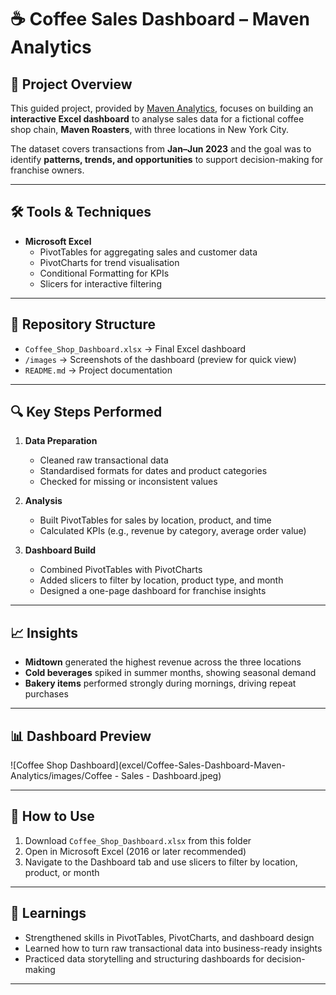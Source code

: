 # ☕ Coffee Sales Dashboard – Maven Analytics

## 📌 Project Overview
This guided project, provided by [Maven Analytics](https://mavenanalytics.io/), focuses on building an **interactive Excel dashboard** to analyse sales data for a fictional coffee shop chain, **Maven Roasters**, with three locations in New York City.  

The dataset covers transactions from **Jan–Jun 2023** and the goal was to identify **patterns, trends, and opportunities** to support decision-making for franchise owners.

---

## 🛠️ Tools & Techniques
- **Microsoft Excel**
  - PivotTables for aggregating sales and customer data  
  - PivotCharts for trend visualisation  
  - Conditional Formatting for KPIs  
  - Slicers for interactive filtering  

---

## 📂 Repository Structure
- `Coffee_Shop_Dashboard.xlsx` → Final Excel dashboard  
- `/images` → Screenshots of the dashboard (preview for quick view)  
- `README.md` → Project documentation  

---

## 🔍 Key Steps Performed
1. **Data Preparation**
   - Cleaned raw transactional data  
   - Standardised formats for dates and product categories  
   - Checked for missing or inconsistent values  

2. **Analysis**
   - Built PivotTables for sales by location, product, and time  
   - Calculated KPIs (e.g., revenue by category, average order value)  

3. **Dashboard Build**
   - Combined PivotTables with PivotCharts  
   - Added slicers to filter by location, product type, and month  
   - Designed a one-page dashboard for franchise insights  

---

## 📈 Insights
- **Midtown** generated the highest revenue across the three locations  
- **Cold beverages** spiked in summer months, showing seasonal demand  
- **Bakery items** performed strongly during mornings, driving repeat purchases  

---

## 📊 Dashboard Preview
![Coffee Shop Dashboard](excel/Coffee-Sales-Dashboard-Maven-Analytics/images/Coffee - Sales - Dashboard.jpeg)

---

## 🚀 How to Use
1. Download `Coffee_Shop_Dashboard.xlsx` from this folder  
2. Open in Microsoft Excel (2016 or later recommended)  
3. Navigate to the Dashboard tab and use slicers to filter by location, product, or month  

---

## 📌 Learnings
- Strengthened skills in PivotTables, PivotCharts, and dashboard design  
- Learned how to turn raw transactional data into business-ready insights  
- Practiced data storytelling and structuring dashboards for decision-making  

---
